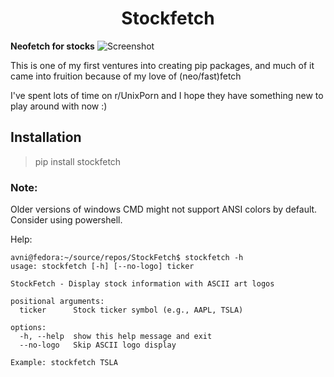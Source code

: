 <div align="center">

# Stockfetch
</div>

**Neofetch for stocks**
![Screenshot](./image.png)

This is one of my first ventures into creating pip packages, and much of it came into fruition because of my love of (neo/fast)fetch

I've spent lots of time on r/UnixPorn and I hope they have something new to play around with now :)

## Installation
>pip install stockfetch 


### Note:

Older versions of windows CMD might not support ANSI colors by default. Consider using powershell.


Help:
```
avni@fedora:~/source/repos/StockFetch$ stockfetch -h
usage: stockfetch [-h] [--no-logo] ticker

StockFetch - Display stock information with ASCII art logos

positional arguments:
  ticker      Stock ticker symbol (e.g., AAPL, TSLA)

options:
  -h, --help  show this help message and exit
  --no-logo   Skip ASCII logo display

Example: stockfetch TSLA
```
